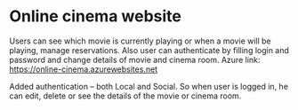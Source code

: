 # Online cinema website
Users can see which movie is currently playing or when a movie will be playing, manage reservations. Also user can authenticate by filling login and password and change details of movie and cinema room.
Azure link: https://online-cinema.azurewebsites.net

Added authentication – both Local and Social. So when user is logged in, he can edit, delete or see the details of the movie or cinema room.
